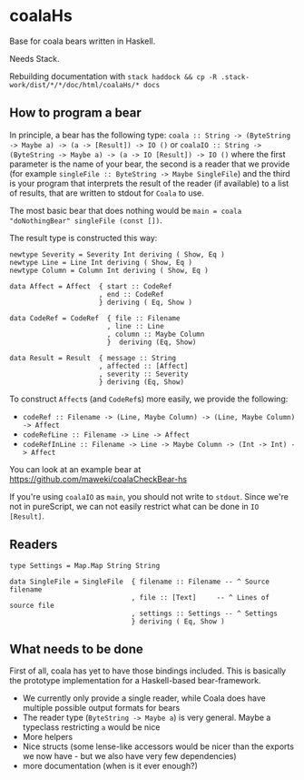 # coalaHs
Base for coala bears written in Haskell.

Needs Stack.

Rebuilding documentation with `stack haddock && cp -R .stack-work/dist/*/*/doc/html/coalaHs/* docs`

## How to program a bear

In principle, a bear has the following type: `coala :: String -> (ByteString -> Maybe a) -> (a -> [Result]) -> IO ()` or
`coalaIO :: String -> (ByteString -> Maybe a) -> (a -> IO [Result]) -> IO ()` where the first parameter is the name of your bear,
the second is a reader that we provide (for example `singleFile :: ByteString -> Maybe SingleFile`) and the third is
your program that interprets the result of the reader (if available) to a list of results, that are written to stdout for `Coala`
to use.

The most basic bear that does nothing would be `main = coala "doNothingBear" singleFile (const [])`.

The result type is constructed this way:

```
newtype Severity = Severity Int deriving ( Show, Eq )
newtype Line = Line Int deriving ( Show, Eq )
newtype Column = Column Int deriving ( Show, Eq )

data Affect = Affect  { start :: CodeRef
                      , end :: CodeRef
                      } deriving ( Eq, Show )

data CodeRef = CodeRef  { file :: Filename
                        , line :: Line
                        , column :: Maybe Column
                        }  deriving (Eq, Show)

data Result = Result  { message :: String
                      , affected :: [Affect]
                      , severity :: Severity
                      } deriving (Eq, Show)
```

To construct `Affect`s (and `CodeRef`s) more easily, we provide the following:

* `codeRef :: Filename -> (Line, Maybe Column) -> (Line, Maybe Column) -> Affect`
* `codeRefLine :: Filename -> Line -> Affect`
* `codeRefInLine :: Filename -> Line -> Maybe Column -> (Int -> Int) -> Affect`

You can look at an example bear at https://github.com/maweki/coalaCheckBear-hs

If you're using `coalaIO` as `main`, you should not write to `stdout`. Since we're
not in pureScript, we can not easily restrict what can be done in `IO [Result]`.

## Readers

```
type Settings = Map.Map String String
```

```
data SingleFile = SingleFile  { filename :: Filename -- ^ Source filename
                              , file :: [Text]     -- ^ Lines of source file
                              , settings :: Settings -- ^ Settings
                              } deriving ( Eq, Show )
```

## What needs to be done

First of all, coala has yet to have those bindings included. This is basically the prototype implementation for a Haskell-based bear-framework.

* We currently only provide a single reader, while Coala does have multiple possible output formats for bears
* The reader type (`ByteString -> Maybe a`) is very general. Maybe a typeclass restricting `a` would be nice
* More helpers
* Nice structs (some lense-like accessors would be nicer than the exports we now have - but we also have very few dependencies)
* more documentation (when is it ever enough?)
